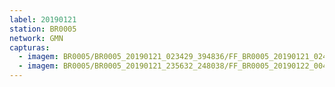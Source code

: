 ```yaml
---
label: 20190121
station: BR0005
network: GMN
capturas:
  - imagem: BR0005/BR0005_20190121_023429_394836/FF_BR0005_20190121_024407_142_0014080.fits_maxpixel.jpg
  - imagem: BR0005/BR0005_20190121_235632_248038/FF_BR0005_20190122_004509_392_0043264.fits_maxpixel.jpg
---
```

